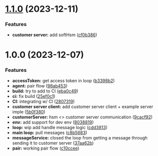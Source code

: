 # [1.1.0](https://gitlab.com/fireblocks/shell/common/hsm-agent/compare/v1.0.0...v1.1.0) (2023-12-11)


### Features

* **customer server:** add softHsm ([cf0b386](https://gitlab.com/fireblocks/shell/common/hsm-agent/commit/cf0b3862ff8472a446de463b70d5e25e564387a5))

# 1.0.0 (2023-12-07)


### Features

* **accessToken:** get access token in loop ([b3398b2](https://gitlab.com/fireblocks/shell/common/hsm-agent/commit/b3398b282fb2471d7f81ea6e87eebbb50187ced6))
* **agent:** pair flow ([98ab453](https://gitlab.com/fireblocks/shell/common/hsm-agent/commit/98ab4531217d99944ce7738f7d3f56280891c5f1))
* **build:** try to add to CI ([eba0c49](https://gitlab.com/fireblocks/shell/common/hsm-agent/commit/eba0c493993e46ec1673cc7b9443ff18f0d361ce))
* **ci:** fix build ([25ef0c1](https://gitlab.com/fireblocks/shell/common/hsm-agent/commit/25ef0c120cb910b5f2ca82a437cab58c7aa84472))
* **CI:** integrating w/ CI ([2807319](https://gitlab.com/fireblocks/shell/common/hsm-agent/commit/2807319beb0411a70721f0e4502795c5bdd42db5))
* **customer server client:** add customer server client + example server imple ([5b0f380](https://gitlab.com/fireblocks/shell/common/hsm-agent/commit/5b0f38045b247acd3d2530956be4c4c086a8b450))
* **customerServer:** hsm <> customer server communication ([9cacf92](https://gitlab.com/fireblocks/shell/common/hsm-agent/commit/9cacf929fb985c1092381e2bc65c03356c6f1a15))
* **env:** add support for dev env ([8038819](https://gitlab.com/fireblocks/shell/common/hsm-agent/commit/803881944f30120ca7f9107342feda8f7c0e41bb))
* **loop:** wip add handle message logic ([cdd3813](https://gitlab.com/fireblocks/shell/common/hsm-agent/commit/cdd38130682f9f6aea46587960d21e9ce06f7d52))
* **main loop:** pull messages ([c8b5683](https://gitlab.com/fireblocks/shell/common/hsm-agent/commit/c8b56838241bb5ab9acb41296b31150e355af940))
* **messageService:** closed the loop from getting a message through sending it to customer server ([37aa62b](https://gitlab.com/fireblocks/shell/common/hsm-agent/commit/37aa62b3140179a373ecbb1bd0621792dd74b62d))
* **pair:** working pair flow ([c10ccee](https://gitlab.com/fireblocks/shell/common/hsm-agent/commit/c10ccee2184d5611e021c3527be9ff13f2fe971a))
